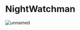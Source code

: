 # NightWatchman
![unnamed](https://github.com/user-attachments/assets/e045cc6c-370f-45ac-89e3-6c8e347e2031)
